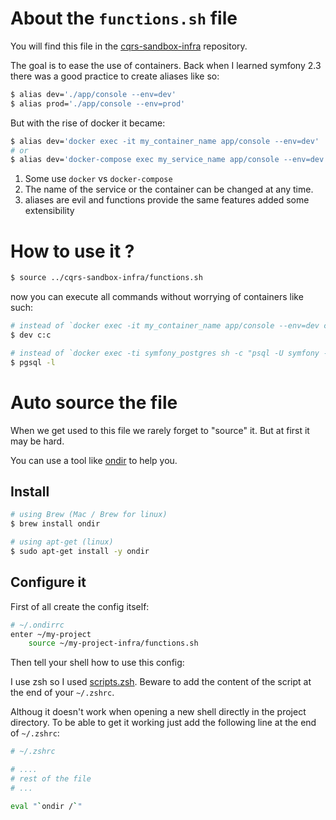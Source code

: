 # About the `functions.sh` file

You will find this file in the [cqrs-sandbox-infra](https://github.com/RocIT-tech/cqrs-sandbox-infra) repository.

The goal is to ease the use of containers. Back when I learned symfony 2.3 there was a good practice to create aliases like so:

```bash
$ alias dev='./app/console --env=dev'
$ alias prod='./app/console --env=prod'
```

But with the rise of docker it became:

```bash
$ alias dev='docker exec -it my_container_name app/console --env=dev'
# or
$ alias dev='docker-compose exec my_service_name app/console --env=dev'
```

1. Some use `docker` vs `docker-compose`
2. The name of the service or the container can be changed at any time.
3. aliases are evil and functions provide the same features added some extensibility

# How to use it ?

```bash
$ source ../cqrs-sandbox-infra/functions.sh
```

now you can execute all commands without worrying of containers like such:

```bash
# instead of `docker exec -it my_container_name app/console --env=dev c:c`
$ dev c:c

# instead of `docker exec -ti symfony_postgres sh -c "psql -U symfony -d symfony -l"`
$ pgsql -l
```

# Auto source the file

When we get used to this file we rarely forget to "source" it.
But at first it may be hard.

You can use a tool like [ondir](https://github.com/alecthomas/ondir) to help you.

## Install
```bash
# using Brew (Mac / Brew for linux)
$ brew install ondir

# using apt-get (linux)
$ sudo apt-get install -y ondir
```

## Configure it

First of all create the config itself:

```bash
# ~/.ondirrc
enter ~/my-project
    source ~/my-project-infra/functions.sh
```

Then tell your shell how to use this config:

I use zsh so I used [scripts.zsh](https://github.com/alecthomas/ondir/blob/master/scripts.zsh). Beware to add the content of the script at the end of your `~/.zshrc`.

Althoug it doesn't work when opening a new shell directly in the project directory.
To be able to get it working just add the following line at the end of `~/.zshrc`:

```bash
# ~/.zshrc

# ....
# rest of the file
# ...

eval "`ondir /`"
```
